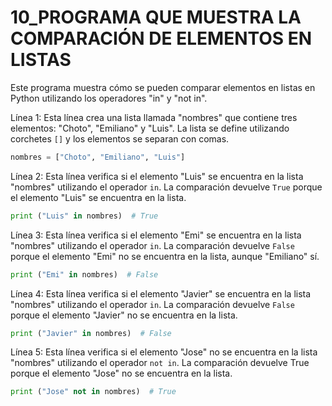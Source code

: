 # 10_PROGRAMA QUE MUESTRA LA COMPARACIÓN DE ELEMENTOS EN LISTAS
Este programa muestra cómo se pueden comparar elementos en listas en Python utilizando los operadores "in" y "not in".

Línea 1: Esta línea crea una lista llamada "nombres" que contiene tres elementos: "Choto", "Emiliano" y "Luis". La lista se define utilizando corchetes `[]` y los elementos se separan 
con comas.

```python
nombres = ["Choto", "Emiliano", "Luis"]
```

Línea 2: Esta línea verifica si el elemento "Luis" se encuentra en la lista "nombres" utilizando el operador `in`. La comparación devuelve `True` porque el elemento "Luis" se encuentra en 
la lista.

```python
print ("Luis" in nombres)  # True
```

Línea 3: Esta línea verifica si el elemento "Emi" se encuentra en la lista "nombres" utilizando el operador `in`. La comparación devuelve `False` porque el elemento "Emi" no se encuentra 
en la  lista, aunque "Emiliano" sí.

```python
print ("Emi" in nombres)  # False
```

Línea 4: Esta línea verifica si el elemento "Javier" se encuentra en la lista "nombres" utilizando el operador `in`. La comparación devuelve `False` porque el elemento "Javier" no se 
encuentra en la lista.

```python
print ("Javier" in nombres)  # False
```

Línea 5: Esta línea verifica si el elemento "Jose" no se encuentra en la lista "nombres" utilizando el operador `not in`. La comparación devuelve True porque el elemento "Jose" no se 
encuentra en la lista.

```python
print ("Jose" not in nombres)  # True
```
